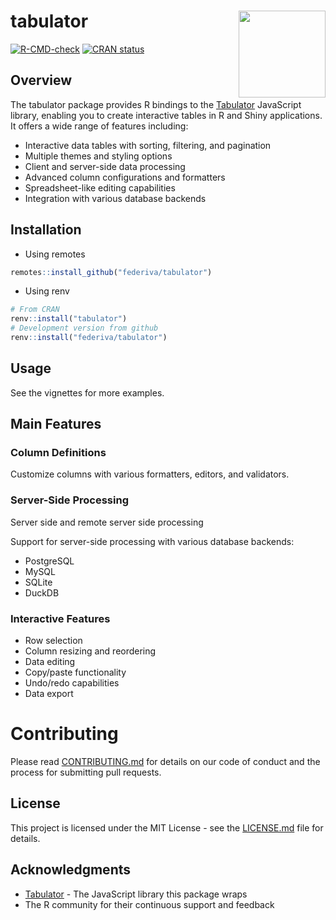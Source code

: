 # tabulator <img src="man/figures/logo.png" align="right" height="139" />

<!-- badges: start -->
[![R-CMD-check](https://github.com/YOUR_USERNAME/tabulator/actions/workflows/R-CMD-check.yaml/badge.svg)](https://github.com/YOUR_USERNAME/tabulator/actions/workflows/R-CMD-check.yaml)
[![CRAN status](https://www.r-pkg.org/badges/version/tabulator)](https://CRAN.R-project.org/package=tabulator)
<!-- badges: end -->

## Overview

The tabulator package provides R bindings to the [Tabulator](https://tabulator.info/) JavaScript library, enabling you to create interactive tables in R and Shiny applications. It offers a wide range of features including:

- Interactive data tables with sorting, filtering, and pagination
- Multiple themes and styling options
- Client and server-side data processing
- Advanced column configurations and formatters
- Spreadsheet-like editing capabilities
- Integration with various database backends

## Installation

* Using remotes
```R
remotes::install_github("federiva/tabulator")
```

* Using renv
```R
# From CRAN
renv::install("tabulator")
# Development version from github
renv::install("federiva/tabulator")
```

## Usage
See the vignettes for more examples.

## Main Features

### Column Definitions

Customize columns with various formatters, editors, and validators.

### Server-Side Processing

Server side and remote server side processing


Support for server-side processing with various database backends:
- PostgreSQL
- MySQL
- SQLite
- DuckDB

### Interactive Features

- Row selection
- Column resizing and reordering
- Data editing
- Copy/paste functionality
- Undo/redo capabilities
- Data export


# Contributing

Please read [CONTRIBUTING.md](CONTRIBUTING.md) for details on our code of conduct and the process for submitting pull requests.

## License

This project is licensed under the MIT License - see the [LICENSE.md](LICENSE.md) file for details.

## Acknowledgments

* [Tabulator](https://tabulator.info/) - The JavaScript library this package wraps
* The R community for their continuous support and feedback

